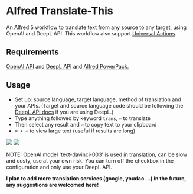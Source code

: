 # Alfred Translate-This 

An Alfred 5 workflow to translate text from any source to any target, using OpenAI and DeepL API. This workflow also support [Universal Actions](https://www.alfredapp.com/universal-actions/).

## Requirements
[OpenAI API](https://platform.openai.com/) and [DeepL API](https://www.deepl.com/pro-api) and [Alfred PowerPack.](https://www.alfredapp.com/powerpack/)

## Usage
- Set up: source language, target language, method of translation and your APIs.
(Target and source language code should be following the [DeepL API docs](https://www.deepl.com/docs-api/translate-text) if you are using DeepL.)
- Type anything followed by keyword `trans`, `⏎` to translate
- Then select any result and `⏎` to copy text to your clipboard
- `⌘ + ⏎` to view large text (useful if results are long)

![](https://i.imgur.com/dVXv9Vb.png)
![](https://i.imgur.com/IQFgFhO.png)

NOTE: OpenAI model 'text-davinci-003' is used in translation, can be slow and costy, use at your own risk.
You can turn off the checkbox in the configuration and only use your DeepL API.

**I plan to add more translation services (google, youdao ...) in the future, any suggestions are welcomed here!**
